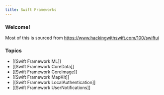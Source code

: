 ```yaml
---
title: Swift Frameworks
---
```


### Welcome!

Most of this is sourced from https://www.hackingwithswift.com/100/swiftui

### Topics
- [[Swift Framework ML]]
- [[Swift Framework CoreData]]
- [[Swift Framework CoreImage]]
- [[Swift Framework MapKit]]
- [[Swift Framework LocalAuthentication]]
- [[Swift Framework UserNotifications]]
